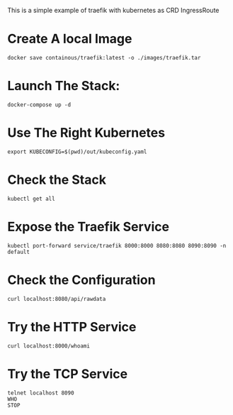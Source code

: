 This is a simple example of traefik with kubernetes as CRD IngressRoute

# Create A local Image 

`docker save containous/traefik:latest -o ./images/traefik.tar`

# Launch The Stack:

`docker-compose up -d`

# Use The Right Kubernetes

`export KUBECONFIG=$(pwd)/out/kubeconfig.yaml`

# Check the Stack

`kubectl get all`

# Expose the Traefik Service

`kubectl port-forward service/traefik 8000:8000 8080:8080 8090:8090 -n default`

# Check the Configuration

`curl localhost:8080/api/rawdata`

# Try the HTTP Service

`curl localhost:8000/whoami`

# Try the TCP Service

```
telnet localhost 8090
WHO
STOP
```